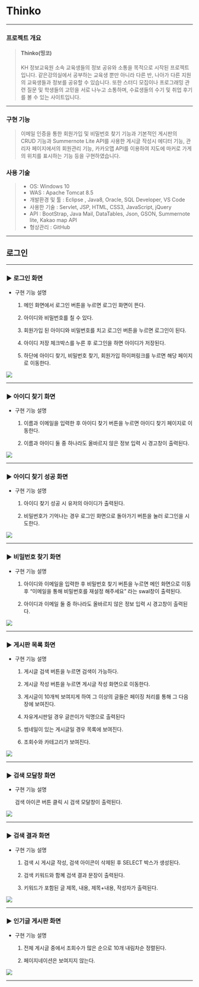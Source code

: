 # Thinko

-----------------------------

### 프로젝트 개요
> #### Thinko(띵코)
> KH 정보교육원 소속 교육생들의 정보 공유와 소통을 목적으로 시작된 프로젝트입니다.
> 같은강의실에서 공부하는 교육생 뿐만 아니라 다른 반, 나아가 다른 지원의 교육생들과
> 정보를 공유할 수 있습니다. 또한 스터디 모집이나 프로그래밍 관련 질문 및 학생들의 고민을
> 서로 나누고 소통하며, 수료생들의 수기 및 취업 후기를 볼 수 있는 사이트입니다.



--------------------------



### 구현 기능
> 이메일 인증을 통한 회원가입 및 비밀번호 찾기 기능과
> 기본적인 게시판의 CRUD 기능과 Summernote Lite API를 사용한 게시글 작성시 에디터 기능,
> 관리자 페이지에서의 회원관리 기능,
> 카카오맵 API를 이용하여 지도에 마커로 가게의 위치를 표시하는 기능 등을 구현하였습니다.



### 사용 기술
> - OS: Windows 10 
> - WAS : Apache Tomcat 8.5 
> - 개발환경 및 툴 : Eclipse , Java8, Oracle, SQL Developer, VS Code
> - 사용한 기술 : Servlet, JSP, HTML, CSS3, JavaScript, jQuery
> - API : BootStrap, Java Mail, DataTables, Json, GSON, Summernote lite, Kakao map API
> - 형상관리 : GitHub


---

## 로그인  
---


### :arrow_forward: 로그인 화면 


+ 구현 기능 설명
 

  1. 메인 화면에서 로그인 버튼을 누르면 로그인 화면이 뜬다. 

  2. 아이디와 비밀번호를 칠 수 있다.
 
  3. 회원가입 된 아이디와 비밀번호를 치고 로그인 버튼을 누르면 로그인이 된다.
 
  4. 아이디 저장 체크박스를 누른 후 로그인을 하면 아이디가 저장된다.
 
  5. 하단에 아이디 찾기, 비밀번호 찾기, 회원가입 하이퍼링크를 누르면 해당 페이지로 이동한다.


<img src="https://user-images.githubusercontent.com/71631964/115950296-5aba7f00-a515-11eb-8e0a-fe912b5a05f6.png" width="너비 " height="높이">

---


### :arrow_forward: 아이디 찾기 화면 


+ 구현 기능 설명
 

  1. 이름과 이메일을 입력한 후 아이디 찾기 버튼을 누르면 아이디 찾기 페이지로 이동한다. 


  2. 이름과 아이디 둘 중 하나라도 올바르지 않은 정보 입력 시 경고창이 출력된다.


<img src="https://user-images.githubusercontent.com/71631964/115950815-7b380880-a518-11eb-8543-e68fa251f153.png" width="너비 " height="높이">

---

### :arrow_forward: 아이디 찾기 성공 화면 


+ 구현 기능 설명
 

  1. 아이디 찾기 성공 시 유저의 아이디가 출력된다. 


  2. 비밀번호가 기억나는 경우 로그인 화면으로 돌아가기 버튼을 눌러 로그인을 시도한다.


<img src="https://user-images.githubusercontent.com/71631964/115950802-5e9bd080-a518-11eb-835e-0e7817bffb3d.png" width="너비 " height="높이">

---

### :arrow_forward: 비밀번호 찾기 화면 


+ 구현 기능 설명
 

  1. 아이디와 이메일을 입력한 후 비밀번호 찾기 버튼을 누르면 메인 화면으로 이동 후 “이메일을 통해 비밀번호를 재설정 해주세요” 라는 swal창이 출력된다.  


  2. 아이디과 이메일 둘 중 하나라도 올바르지 않은 정보 입력 시 경고창이 출력된다.



<img src="https://user-images.githubusercontent.com/71631964/115950780-39a75d80-a518-11eb-8149-e5217d8fd064.png" width="너비 " height="높이">

---

### :arrow_forward: 게시판 목록 화면 


+ 구현 기능 설명
 

  1. 게시글 검색 버튼을 누르면 검색이 가능하다. 

  2. 게시글 작성 버튼을 누르면 게시글 작성 화면으로 이동한다. 

  3. 게시글이 10개씩 보여지게 하여 그 이상의 글들은 페이징 처리를 통해 그 다음장에 보여진다.

  4. 자유게시판일 경우 글쓴이가 익명으로 출력된다

  5. 썸네일이 있는 게시글일 경우 목록에 보여진다.

  6. 조회수와 카테고리가 보여진다.



<img src="https://user-images.githubusercontent.com/71631964/115950755-1e3c5280-a518-11eb-8640-f2b89423a0e9.png" width="너비 " height="높이">

---

### :arrow_forward: 검색 모달창 화면 


+ 구현 기능 설명
 

  검색 아이콘 버튼 클릭 시 검색 모달창이 출력된다.


<img src="https://user-images.githubusercontent.com/71631964/115950730-f77e1c00-a517-11eb-9348-06e317cddeaa.png" width="너비 " height="높이">

---

### :arrow_forward: 검색 결과 화면 


+ 구현 기능 설명
 

  1. 검색 시 게시글 작성, 검색 아이콘이 삭제된 후 SELECT 박스가 생성된다. 

  2. 검색 키워드와 함꼐 검색 결과 문장이 출력된다. 

  3. 키워드가 포함된 글 제목, 내용, 제목+내용, 작성자가 출력된다.


<img src="https://user-images.githubusercontent.com/71631964/115950625-568f6100-a517-11eb-8893-dfa2083f87c0.png" width="너비 " height="높이">

---

### :arrow_forward: 인기글 게시판 화면


+ 구현 기능 설명
 

  1. 전체 게시글 중에서 조회수가 많은 순으로 10개 내림차순 정렬된다. 

  2. 페이지네이션은 보여지지 않는다.


<img src="https://user-images.githubusercontent.com/71631964/115950604-352e7500-a517-11eb-8b20-5256635f279b.png" width="너비 " height="높이">

---



